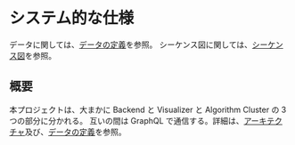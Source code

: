 # システム的な仕様

データに関しては、[データの定義](./data.md)を参照。
シーケンス図に関しては、[シーケンス図](./sequence/RAEDME.md)を参照。

## 概要

本プロジェクトは、大まかに Backend と Visualizer と Algorithm Cluster の 3 つの部分に分かれる。
互いの間は GraphQL で通信する。詳細は、[アーキテクチャ](../../architecture/README.md)及び、[データの定義](./data.md)を参照。
